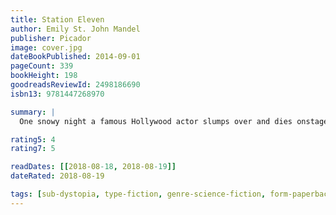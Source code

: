 ```yaml
---
title: Station Eleven
author: Emily St. John Mandel
publisher: Picador
image: cover.jpg
dateBookPublished: 2014-09-01
pageCount: 339
bookHeight: 198
goodreadsReviewId: 2498186690
isbn13: 9781447268970

summary: |
  One snowy night a famous Hollywood actor slumps over and dies onstage during a production of King Lear. Hours later, the world as we know it begins to dissolve. Moving back and forth in time — from the actor's early days as a film star to fifteen years in the future, when a theatre troupe known as the Traveling Symphony roams the wasteland of what remains—this suspenseful, elegiac, spellbinding novel charts the strange twists of fate that connect five people: the actor, the man who tried to save him, the actor's first wife, his oldest friend, and a young actress with the Traveling Symphony, caught in the crosshairs of a dangerous self-proclaimed prophet.

rating5: 4
rating7: 5

readDates: [[2018-08-18, 2018-08-19]]
dateRated: 2018-08-19

tags: [sub-dystopia, type-fiction, genre-science-fiction, form-paperback]
---
```


